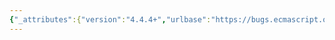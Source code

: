 ```yaml
---
{"_attributes":{"version":"4.4.4+","urlbase":"https://bugs.ecmascript.org/","maintainer":"dherman@mozilla.com"},"bug":{"bug_id":2040,"creation_ts":"2013-10-02 21:34:00 -0700","short_desc":"11.8.6.1: missing \"or LineTerminatorSequence\"","delta_ts":"2013-11-10 17:21:49 -0800","product":"Draft for 6th Edition","component":"editorial issue","version":"Rev 19: September 27, 2013 Draft","rep_platform":"All","op_sys":"All","bug_status":"VERIFIED","resolution":"FIXED","priority":"Normal","bug_severity":"normal","everconfirmed":true,"reporter":{"uid":"jmdyck","name":"Michael Dyck"},"assigned_to":{"uid":"allen","name":"Allen Wirfs-Brock"},"long_desc":[{"commentid":5821,"comment_count":0,"who":{"uid":"jmdyck","name":"Michael Dyck"},"bug_when":"2013-10-02 21:34:27 -0700","thetext":"In \"11.8.6 Template Literal Lexical Components\",\nwe have the production:\n    TemplateCharacter ::\n        SourceCharacter but not one of ` or \\ or $ or LineTerminatorSequence\n        ...\n\nThe \"or LineTerminatorSequence\" is new in rev19, and has not been propagated to 11.8.6.1 / bullets 11 & 23."},{"commentid":5939,"comment_count":1,"who":{"uid":"allen","name":"Allen Wirfs-Brock"},"bug_when":"2013-10-22 12:30:18 -0700","thetext":"fixed in rev20 editor's draft"},{"commentid":6099,"comment_count":2,"who":{"uid":"allen","name":"Allen Wirfs-Brock"},"bug_when":"2013-10-29 09:45:46 -0700","thetext":"fixed in rev20 draft, Oct. 28, 2013"}]}}
---
```

